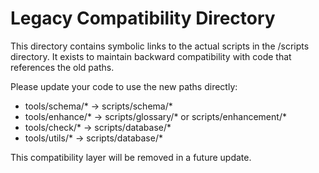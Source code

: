 # Legacy Compatibility Directory

This directory contains symbolic links to the actual scripts in the /scripts directory.
It exists to maintain backward compatibility with code that references the old paths.

Please update your code to use the new paths directly:

- tools/schema/* → scripts/schema/*
- tools/enhance/* → scripts/glossary/* or scripts/enhancement/*
- tools/check/* → scripts/database/*
- tools/utils/* → scripts/database/*

This compatibility layer will be removed in a future update.

